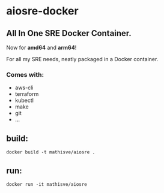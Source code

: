 # aiosre-docker
## All In One SRE Docker Container.
Now for **amd64** and **arm64**!

For all my SRE needs, neatly packaged in a Docker container.
### Comes with:
- aws-cli
- terraform
- kubectl
- make
- git
- ...

## build:
`docker build -t mathisve/aiosre .`

## run:
`docker run -it mathisve/aiosre`

<!-- ## with AWS Credentials

`docker run -it -V ~/.aws:/home/root/.aws mathisve/aiosre` -->

